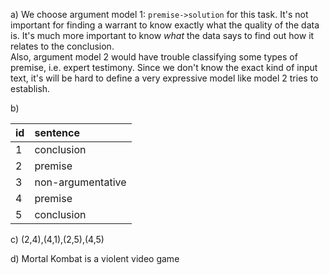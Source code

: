 a) We choose argument model 1: `premise->solution` for this task.
It's not important for finding a warrant to know exactly what the quality of the data is.
It's much more important to know *what* the data says to find out how it relates to the conclusion.\
Also, argument model 2 would have trouble classifying some types of premise, i.e. expert testimony. Since we don't know the exact kind of input text, it's will be hard to define a very expressive model like model 2 tries to establish.

b)

|id|sentence|
|:--|:--------|
|1 |conclusion|
|2 |premise|
|3|non-argumentative|
|4|premise|
|5|conclusion|

c) (2,4),(4,1),(2,5),(4,5)

d) Mortal Kombat is a violent video game
